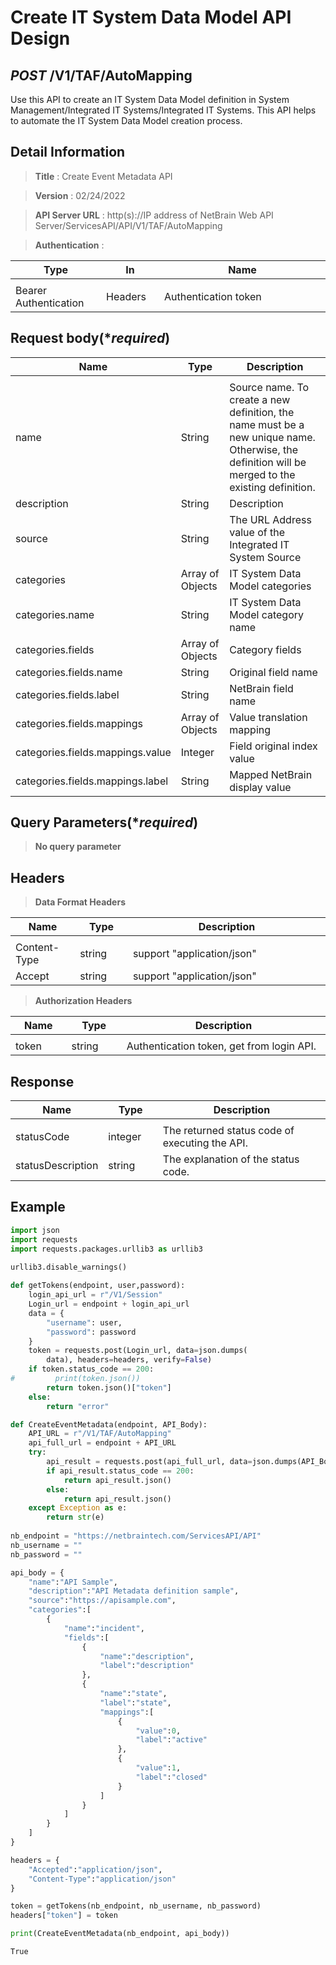 
# Create IT System Data Model API Design

## ***POST*** /V1/TAF/AutoMapping
Use this API to create an IT System Data Model definition in System Management/Integrated IT Systems/Integrated IT Systems.
This API helps to automate the IT System Data Model creation process.

## Detail Information

> **Title** : Create Event Metadata API

> **Version** : 02/24/2022

> **API Server URL** : http(s)://IP address of NetBrain Web API Server/ServicesAPI/API/V1/TAF/AutoMapping

> **Authentication** : 

|**Type**|**In**|**Name**|
|------|------|------|
|<img width=100/>|<img width=100/>|<img width=500/>|
|Bearer Authentication| Headers | Authentication token | 

## Request body(****required***)

|**Name**|**Type**|**Description**|
|------|------|------|
|<img width=100/>|<img width=100/>|<img width=500/>|
| name | String | Source name. To create a new definition, the name must be a new unique name. Otherwise, the definition will be merged to the existing definition. |
| description | String | Description |
| source | String | The URL Address value of the Integrated IT System Source |
| categories | Array of Objects | IT System Data Model categories |
| categories.name | String | IT System Data Model category name |
| categories.fields | Array of Objects | Category fields |
| categories.fields.name | String | Original field name |
| categories.fields.label | String | NetBrain field name |
| categories.fields.mappings | Array of Objects | Value translation mapping |
| categories.fields.mappings.value | Integer | Field original index value |
| categories.fields.mappings.label | String | Mapped NetBrain display value |


## Query Parameters(****required***)

> **No query parameter**

## Headers

> **Data Format Headers**

|**Name**|**Type**|**Description**|
|------|------|------|
|<img width=100/>|<img width=100/>|<img width=500/>|
| Content-Type | string  | support "application/json" |
| Accept | string  | support "application/json" |

> **Authorization Headers**

|**Name**|**Type**|**Description**|
|------|------|------|
|<img width=100/>|<img width=100/>|<img width=500/>|
| token | string  | Authentication token, get from login API. |

## Response

|**Name**|**Type**|**Description**|
|------|------|------|
|<img width=100/>|<img width=100/>|<img width=500/>|
|statusCode| integer | The returned status code of executing the API.  |
|statusDescription| string | The explanation of the status code.  |


## Example


```python
import json
import requests
import requests.packages.urllib3 as urllib3
 
urllib3.disable_warnings()

def getTokens(endpoint, user,password):
    login_api_url = r"/V1/Session"
    Login_url = endpoint + login_api_url
    data = {
        "username": user,
        "password": password
    }
    token = requests.post(Login_url, data=json.dumps(
        data), headers=headers, verify=False)
    if token.status_code == 200:
#         print(token.json())
        return token.json()["token"]
    else:
        return "error"

def CreateEventMetadata(endpoint, API_Body):
    API_URL = r"/V1/TAF/AutoMapping"
    api_full_url = endpoint + API_URL
    try:
        api_result = requests.post(api_full_url, data=json.dumps(API_Body), headers=headers, verify=False)
        if api_result.status_code == 200:
            return api_result.json()
        else:
            return api_result.json()
    except Exception as e:
        return str(e)
    
nb_endpoint = "https://netbraintech.com/ServicesAPI/API"
nb_username = ""
nb_password = ""

api_body = {
    "name":"API Sample",
    "description":"API Metadata definition sample",
    "source":"https://apisample.com",
    "categories":[
        {
            "name":"incident",       
            "fields":[
                {
                    "name":"description",
                    "label":"description"
                },
                {
                    "name":"state",
                    "label":"state",
                    "mappings":[
                        {
                            "value":0,
                            "label":"active"
                        },
                        {
                            "value":1,
                            "label":"closed"
                        }
                    ]
                }
            ]     
        }
    ]
}

headers = {
    "Accepted":"application/json",
    "Content-Type":"application/json"
}

token = getTokens(nb_endpoint, nb_username, nb_password)
headers["token"] = token

print(CreateEventMetadata(nb_endpoint, api_body))
```

    True
    
